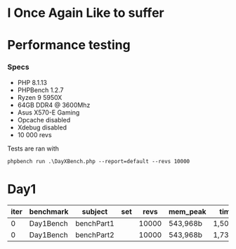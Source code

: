 # I Once Again Like to suffer


# Performance testing

### Specs
* PHP 8.1.13
* PHPBench 1.2.7
* Ryzen 9 5950X
* 64GB DDR4 @ 3600Mhz
* Asus X570-E Gaming
* Opcache disabled
* Xdebug disabled
* 10 000 revs


Tests are ran with
```
phpbench run .\DayXBench.php --report=default --revs 10000
```

# Day1

| iter | benchmark | subject    | set | revs  | mem_peak | time_avg    | comp_z_value | comp_deviation |
|------|-----------|------------|-----|-------|----------|-------------|--------------|----------------|
| 0    | Day1Bench | benchPart1 |     | 10000 | 543,968b | 1,501.017μs | +0.00σ       | +0.00%         |
| 0    | Day1Bench | benchPart2 |     | 10000 | 543,968b | 1,734.925μs | +0.00σ       | +0.00%         |


